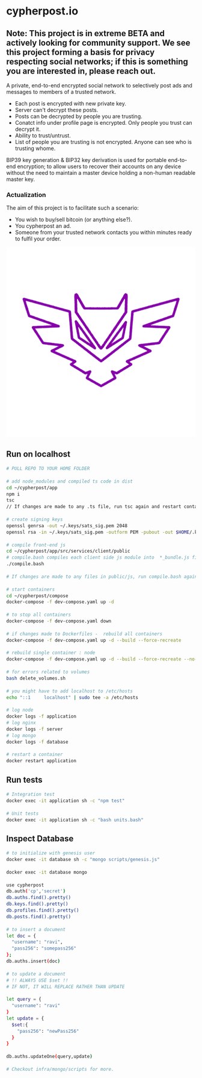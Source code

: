 # cypherpost.io

## Note: This project is in extreme BETA and actively looking for community support. We see this project forming a basis for privacy respecting social networks; if this is something you are interested in, please reach out.

A private, end-to-end encrypted social network to selectively post ads and messages to members of a trusted network.

- Each post is encrypted with new private key.
- Server can't decrypt these posts.
- Posts can be decrypted by people you are trusting.
- Conatct info under profile page is encrypted. Only people you trust can decrypt it.
- Ability to trust/untrust.
- List of people you are trusting is not encrypted. Anyone can see who is trusting whome.

BIP39 key generation & BIP32 key derivation is used for portable end-to-end encryption; to allow users to recover their accounts on any device without the need to maintain a master device holding a non-human readable master key.

### Actualization

The aim of this project is to facilitate such a scenario:

- You wish to buy/sell bitcoin (or anything else?).
- You cypherpost an ad.
- Someone from your trusted network contacts you within minutes ready to fulfil your order.

![cypherpost](design/assets/owl.png)

## Run on localhost

```bash
# PULL REPO TO YOUR HOME FOLDER

# add node_modules and compiled ts code in dist
cd ~/cypherpost/app
npm i
tsc
// If changes are made to any .ts file, run tsc again and restart container

# create signing keys
openssl genrsa -out ~/.keys/sats_sig.pem 2048
openssl rsa -in ~/.keys/sats_sig.pem -outform PEM -pubout -out $HOME/.keys/sats_sig.pub

# compile front-end js
cd ~/cypherpost/app/src/services/client/public
# compile.bash compiles each client side js module into  *_bundle.js files containing all dependency code
./compile.bash

# If changes are made to any files in public/js, run compile.bash again

# start containers
cd ~/cypherpost/compose
docker-compose -f dev-compose.yaml up -d

# to stop all containers
docker-compose -f dev-compose.yaml down

# if changes made to Dockerfiles -  rebuild all containers
docker-compose -f dev-compose.yaml up -d --build --force-recreate

# rebuild single container : node
docker-compose -f dev-compose.yaml up -d --build --force-recreate --no-deps node

# for errors related to volumes
bash delete_volumes.sh

# you might have to add localhost to /etc/hosts
echo "::1     localhost" | sudo tee -a /etc/hosts

# log node
docker logs -f application
# log nginx
docker logs -f server
# log mongo
docker logs -f database

# restart a container
docker restart application

```

## Run tests

```bash
# Integration test
docker exec -it application sh -c "npm test"

# Unit tests
docker exec -it application sh -c "bash units.bash"

```

## Inspect Database

```bash
# to initialize with genesis user
docker exec -it database sh -c "mongo scripts/genesis.js"

docker exec -it database mongo

use cypherpost
db.auth('cp','secret')
db.auths.find().pretty()
db.keys.find().pretty()
db.profiles.find().pretty()
db.posts.find().pretty()

# to insert a document
let doc = {
  "username": "ravi",
  "pass256": "somepass256"
};
db.auths.insert(doc)

# to update a document
# !! ALWAYS USE $set !!
# IF NOT, IT WILL REPLACE RATHER THAN UPDATE

let query = {
  "username": "ravi"
}
let update = {
  $set:{
    "pass256": "newPass256"
  }
}

db.auths.updateOne(query,update)

# Checkout infra/mongo/scripts for more.

```
